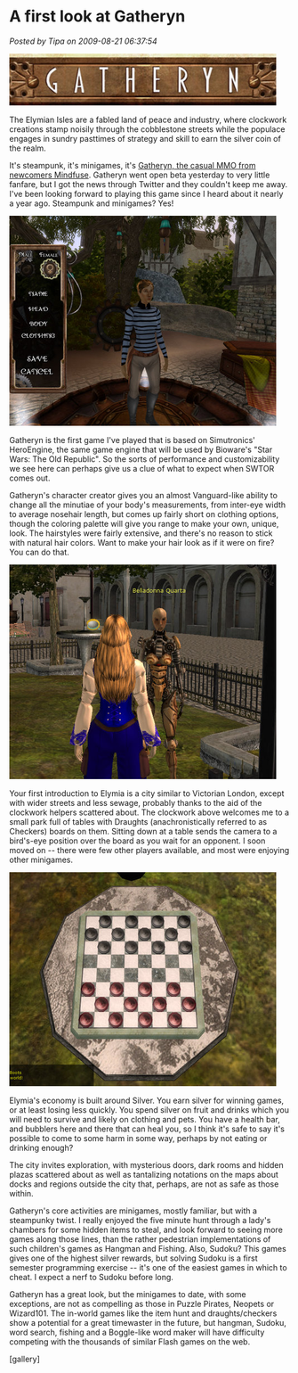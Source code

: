 # A first look at Gatheryn

*Posted by Tipa on 2009-08-21 06:37:54*

![Gatheryn Logo](../uploads/2009/08/Gatheryn-2009-08-20-18-39-39-75.jpg "Gatheryn Logo")

The Elymian Isles are a fabled land of peace and industry, where clockwork creations stamp noisily through the cobblestone streets while the populace engages in sundry pasttimes of strategy and skill to earn the silver coin of the realm.

It's steampunk, it's minigames, it's [Gatheryn, the casual MMO from newcomers Mindfuse](http://www.mindfusegames.com/). Gatheryn went open beta yesterday to very little fanfare, but I got the news through Twitter and they couldn't keep me away. I've been looking forward to playing this game since I heard about it nearly a year ago. Steampunk and minigames? Yes!

![Gatheryn character creator](../uploads/2009/08/Gatheryn-2009-08-20-18-41-52-88.jpg "Gatheryn character creator")

Gatheryn is the first game I've played that is based on Simutronics' HeroEngine, the same game engine that will be used by Bioware's "Star Wars: The Old Republic". So the sorts of performance and customizability we see here can perhaps give us a clue of what to expect when SWTOR comes out.

Gatheryn's character creator gives you an almost Vanguard-like ability to change all the minutiae of your body's measurements, from inter-eye width to average nosehair length, but comes up fairly short on clothing options, though the coloring palette will give you range to make your own, unique, look. The hairstyles were fairly extensive, and there's no reason to stick with natural hair colors. Want to make your hair look as if it were on fire? You can do that.

![A clockwork welcomes me to the checkers table](../uploads/2009/08/Gatheryn-2009-08-20-18-51-28-13.jpg "A clockwork welcomes me to the checkers table")

Your first introduction to Elymia is a city similar to Victorian London, except with wider streets and less sewage, probably thanks to the aid of the clockwork helpers scattered about. The clockwork above welcomes me to a small park full of tables with Draughts (anachronistically referred to as Checkers) boards on them. Sitting down at a table sends the camera to a bird's-eye position over the board as you wait for an opponent. I soon moved on -- there were few other players available, and most were enjoying other minigames.

![The game of Draughts/Checkers](../uploads/2009/08/Gatheryn-2009-08-20-18-56-19-81.jpg "The game of Draughts/Checkers")

Elymia's economy is built around Silver. You earn silver for winning games, or at least losing less quickly. You spend silver on fruit and drinks which you will need to survive and likely on clothing and pets. You have a health bar, and bubblers here and there that can heal you, so I think it's safe to say it's possible to come to some harm in some way, perhaps by not eating or drinking enough?

The city invites exploration, with mysterious doors, dark rooms and hidden plazas scattered about as well as tantalizing notations on the maps about docks and regions outside the city that, perhaps, are not as safe as those within.

Gatheryn's core activities are minigames, mostly familiar, but with a steampunky twist. I really enjoyed the five minute hunt through a lady's chambers for some hidden items to steal, and look forward to seeing more games along those lines, than the rather pedestrian implementations of such children's games as Hangman and Fishing. Also, Sudoku? This games gives one of the highest silver rewards, but solving Sudoku is a first semester programming exercise -- it's one of the easiest games in which to cheat. I expect a nerf to Sudoku before long.

Gatheryn has a great look, but the minigames to date, with some exceptions, are not as compelling as those in Puzzle Pirates, Neopets or Wizard101. The in-world games like the item hunt and draughts/checkers show a potential for a great timewaster in the future, but hangman, Sudoku, word search, fishing and a Boggle-like word maker will have difficulty competing with the thousands of similar Flash games on the web.

[gallery]

